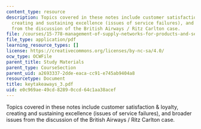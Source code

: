 ```yaml
---
content_type: resource
description: Topics covered in these notes include customer satisfaction & loyalty,
  creating and sustaining excellence (issues of service failures), and broader issues
  from the discussion of the British Airways / Ritz Carlton case.
file: /courses/15-778-management-of-supply-networks-for-products-and-services-summer-2004/e0c969ae49cd82890ccd64c1aa38acef_keytakeaways_3.pdf
file_type: application/pdf
learning_resource_types: []
license: https://creativecommons.org/licenses/by-nc-sa/4.0/
ocw_type: OCWFile
parent_title: Study Materials
parent_type: CourseSection
parent_uid: a2693337-2dde-eaca-cc91-e745ab9404a8
resourcetype: Document
title: keytakeaways_3.pdf
uid: e0c969ae-49cd-8289-0ccd-64c1aa38acef
---
```

Topics covered in these notes include customer satisfaction & loyalty, creating and sustaining excellence (issues of service failures), and broader issues from the discussion of the British Airways / Ritz Carlton case.